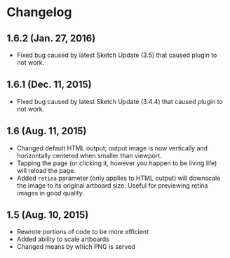 # Changelog


## 1.6.2 (Jan. 27, 2016)

- Fixed bug caused by latest Sketch Update (3.5) that caused plugin to not work.

## 1.6.1 (Dec. 11, 2015)

- Fixed bug caused by latest Sketch Update (3.4.4) that caused plugin to not work.

## 1.6 (Aug. 11, 2015)

- Changed default HTML output; output image is now vertically and horizontally centered when smaller than viewport.
- Tapping the page (or clicking it, however you happen to be living life) will reload the page.
- Added `retina` parameter (only applies to HTML output) will downscale the image to its original artboard size. Useful for previewing retina images in good quality.

## 1.5 (Aug. 10, 2015)

- Rewrote portions of code to be more efficient
- Added ability to scale artboards
- Changed means by which PNG is served
